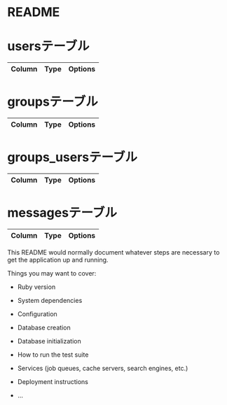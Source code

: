 # README

# usersテーブル
|Column|Type|Options|
|------|----|-------|
# groupsテーブル
|Column|Type|Options|
|------|----|-------|
# groups_usersテーブル
|Column|Type|Options|
|------|----|-------|
# messagesテーブル
|Column|Type|Options|
|------|----|-------|

This README would normally document whatever steps are necessary to get the
application up and running.

Things you may want to cover:

* Ruby version

* System dependencies

* Configuration

* Database creation

* Database initialization

* How to run the test suite

* Services (job queues, cache servers, search engines, etc.)

* Deployment instructions

* ...

